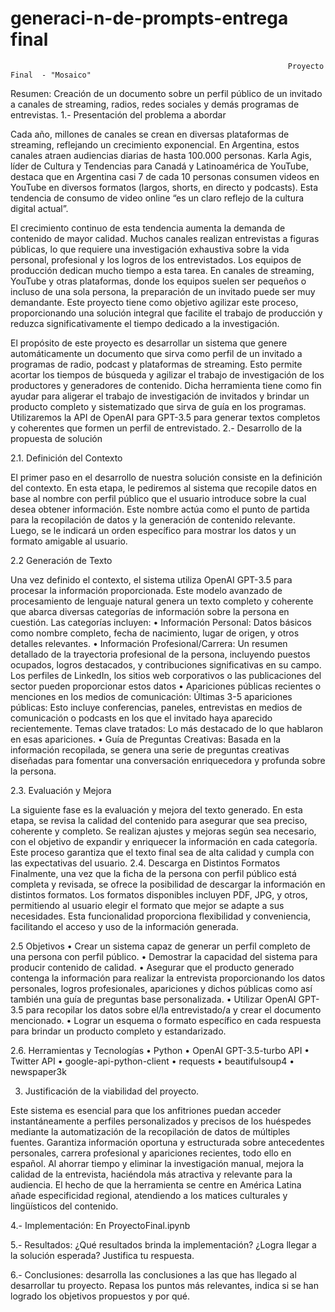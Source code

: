 # generaci-n-de-prompts-entrega final

                                                                  Proyecto Final  - "Mosaico"

Resumen: Creación de un documento sobre un perfil público de un invitado a canales de streaming, radios, redes sociales y demás programas de entrevistas.
1.- Presentación del problema a abordar

Cada año, millones de canales se crean en diversas plataformas de streaming, reflejando un crecimiento exponencial. En Argentina, estos canales atraen audiencias diarias de hasta 100.000 personas. Karla Agis, líder de Cultura y Tendencias para Canadá y Latinoamérica de YouTube, destaca que en Argentina casi 7 de cada 10 personas consumen videos en YouTube en diversos formatos (largos, shorts, en directo y podcasts). Esta tendencia de consumo de video online “es un claro reflejo de la cultura digital actual”.

El crecimiento continuo de esta tendencia aumenta la demanda de contenido de mayor calidad. Muchos canales realizan entrevistas a figuras públicas, lo que requiere una investigación exhaustiva sobre la vida personal, profesional y los logros de los entrevistados. Los equipos de producción dedican mucho tiempo a esta tarea. En canales de streaming, YouTube y otras plataformas, donde los equipos suelen ser pequeños o incluso de una sola persona, la preparación de un invitado puede ser muy demandante. Este proyecto tiene como objetivo agilizar este proceso, proporcionando una solución integral que facilite el trabajo de producción y reduzca significativamente el tiempo dedicado a la investigación.

El propósito de este proyecto es desarrollar un sistema que genere automáticamente un documento que sirva como perfil de un invitado a programas de radio, podcast y plataformas de streaming. Esto permite acortar los tiempos de búsqueda y agilizar el trabajo de investigación de los productores y generadores de contenido. Dicha herramienta tiene como fin ayudar para aligerar el trabajo de investigación de invitados y brindar un producto completo y sistematizado que sirva de guía en los programas. Utilizaremos la API de OpenAI para GPT-3.5 para generar textos completos y coherentes que formen un perfil de entrevistado.
2.- Desarrollo de la propuesta de solución

2.1. Definición del Contexto

El primer paso en el desarrollo de nuestra solución consiste en la definición del contexto. 
En esta etapa, le pediremos al sistema que recopile datos en base al nombre con perfil público que el usuario introduce sobre la cual desea obtener información. Este nombre actúa como el punto de partida para la recopilación de datos y la generación de contenido relevante. Luego, se le indicará un orden específico para mostrar los datos y un formato amigable al usuario.

2.2 Generación de Texto

Una vez definido el contexto, el sistema utiliza OpenAI GPT-3.5 para procesar la información proporcionada. Este modelo avanzado de procesamiento de lenguaje natural genera un texto completo y coherente que abarca diversas categorías de información sobre la persona en cuestión. Las categorías incluyen:
      •	Información Personal: Datos básicos como nombre completo, fecha de nacimiento, lugar de origen, y otros detalles relevantes.
      •	Información Profesional/Carrera: Un resumen detallado de la trayectoria profesional de la persona, incluyendo puestos ocupados, logros destacados, y contribuciones significativas en su campo.
Los perfiles de LinkedIn, los sitios web corporativos o las publicaciones del sector pueden proporcionar estos datos
      •	Apariciones públicas recientes o menciones en los medios de comunicación: Últimas 3-5 apariciones públicas: Esto incluye conferencias, paneles, entrevistas en medios de comunicación o podcasts en los que el invitado haya aparecido recientemente. Temas clave tratados: Lo más destacado de lo que hablaron en esas apariciones.
    •	Guía de Preguntas Creativas: Basada en la información recopilada, se genera una serie de preguntas creativas diseñadas para fomentar una conversación enriquecedora y profunda sobre la persona.
    
2.3. Evaluación y Mejora

La siguiente fase es la evaluación y mejora del texto generado. En esta etapa, se revisa la calidad del contenido para asegurar que sea preciso, coherente y completo. Se realizan ajustes y mejoras según sea necesario, con el objetivo de expandir y enriquecer la información en cada categoría. Este proceso garantiza que el texto final sea de alta calidad y cumpla con las expectativas del usuario.
2.4. Descarga en Distintos Formatos
Finalmente, una vez que la ficha de la persona con perfil público está completa y revisada, se ofrece la posibilidad de descargar la información en distintos formatos. Los formatos disponibles incluyen PDF, JPG, y otros, permitiendo al usuario elegir el formato que mejor se adapte a sus necesidades. Esta funcionalidad proporciona flexibilidad y conveniencia, facilitando el acceso y uso de la información generada.

2.5 Objetivos
    •	Crear un sistema capaz de generar un perfil completo de una persona con perfil público.
    •	Demostrar la capacidad del sistema para producir contenido de calidad.
    •	Asegurar que el producto generado contenga la información para realizar la entrevista proporcionando los datos personales, logros profesionales, apariciones y dichos públicas como así también una guía de preguntas base personalizada.
    •	Utilizar OpenAI GPT-3.5 para recopilar los datos sobre el/la entrevistado/a y crear el documento mencionado.
    •	Lograr un esquema o formato específico en cada respuesta para brindar un producto completo y estandarizado.
    
2.6. Herramientas y Tecnologías
    •	Python
    •	OpenAI GPT-3.5-turbo API
    •	Twitter API
    •	google-api-python-client
    •	requests
    •	beautifulsoup4
    •	newspaper3k
    
3. Justificación de la viabilidad del proyecto.

Este sistema es esencial para que los anfitriones puedan acceder instantáneamente a perfiles personalizados y precisos de los huéspedes mediante la automatización de la recopilación de datos de múltiples fuentes. Garantiza información oportuna y estructurada sobre antecedentes personales, carrera profesional y apariciones recientes, todo ello en español. Al ahorrar tiempo y eliminar la investigación manual, mejora la calidad de la entrevista, haciéndola más atractiva y relevante para la audiencia. El hecho de que la herramienta se centre en América Latina añade especificidad regional, atendiendo a los matices culturales y lingüísticos del contenido.

4.- Implementación: En ProyectoFinal.ipynb

5.- Resultados: ¿Qué resultados brinda la implementación? ¿Logra llegar a la solución esperada? Justifica tu respuesta.

6.- Conclusiones: desarrolla las conclusiones a las que has llegado al desarrollar tu proyecto. Repasa los puntos más relevantes, indica si se han logrado los objetivos propuestos y por qué.

